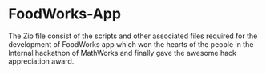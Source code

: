 # FoodWorks-App
The Zip file consist of the scripts and other associated files required for the development of FoodWorks app which won the hearts of the people in the Internal hackathon of MathWorks and finally gave the awesome hack appreciation award.
